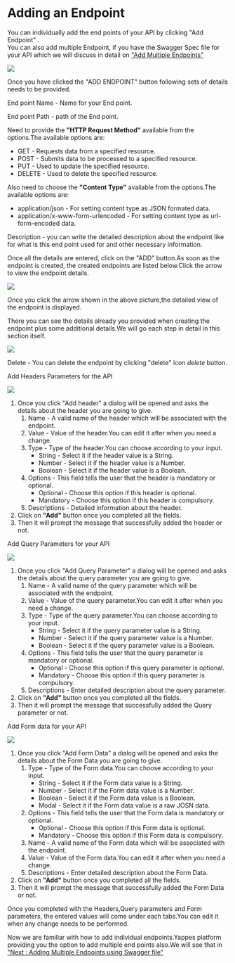 Adding an Endpoint
==================

You can individually add the end points of your API by clicking "Add
Endpoint" .  
You can also add multiple Endpoint, if you have the Swagger Spec file
for your API which we will discuss in detail on ["Add Multiple
Endpoints"](addmultiplendpoint_new)

![](../images/add_api/aa7_update.png)

Once you have clicked the "ADD ENDPOINT" button following sets of
details needs to be provided.

End point Name - Name for your End point.

End point Path - path of the End point.

Need to provide the **"HTTP Request Method"** available from the
options.The available options are:

-   GET - Requests data from a specified resource.
-   POST - Submits data to be processed to a specified resource.
-   PUT - Used to update the specified resource.
-   DELETE - Used to delete the specified resource.

Also need to choose the **"Content Type"** available from the
options.The available options are:

-   application/json - For setting content type as JSON formated data.
-   application/x-www-form-urlencoded - For setting content type as
    url-form-encoded data.

Description - you can write the detailed description about the endpoint
like for what is this end point used for and other necessary
information.

Once all the details are entered, click on the "ADD" button.As soon as
the endpoint is created, the created endpoints are listed below.Click
the arrow to view the endpoint details.

![](../images/add_api/viewendpoint_update.png)

Once you click the arrow shown in the above picture,the detailed view of
the endpoint is displayed.

There you can see the details already you provided when creating the
endpoint plus some additional details.We will go each step in detail in
this section itself.

![](../images/add_api/aa8_update.png)

Delete - You can delete the endpoint by clicking "delete" icon *delete*
button.

Add Headers Parameters for the API

![](../images/add_api/aa9_update.png)

1.  Once you click "Add header" a dialog will be opened and asks the
    details about the header you are going to give.
    1.  Name - A valid name of the header which will be associated with
        the endpoint.
    2.  Value - Value of the header.You can edit it after when you need
        a change.
    3.  Type - Type of the header.You can choose according to your
        input.
        -   String - Select it if the header value is a String.
        -   Number - Select it if the header value is a Number.
        -   Boolean - Select it if the header value is a Boolean.
    4.  Options - This field tells the user that the header is mandatory
        or optional.
        -   Optional - Choose this option if this header is optional.
        -   Mandatory - Choose this option if this header is compulsory.
    5.  Descriptions - Detailed information about the header.
2.  Click on **"Add"** button once you completed all the fields.
3.  Then it will prompt the message that successfully added the header
    or not.

Add Query Parameters for your API

![](../images/add_api/aa10_update.png)

1.  Once you click "Add Query Parameter" a dialog will be opened and
    asks the details about the query parameter you are going to give.
    1.  Name - A valid name of the query parameter which will be
        associated with the endpoint.
    2.  Value - Value of the query parameter.You can edit it after when
        you need a change.
    3.  Type - Type of the query parameter.You can choose according to
        your input.
        -   String - Select it if the query parameter value is a String.
        -   Number - Select it if the query parameter value is a Number.
        -   Boolean - Select it if the query parameter value is a
            Boolean.
    4.  Options - This field tells the user that the query parameter is
        mandatory or optional.
        -   Optional - Choose this option if this query parameter is
            optional.
        -   Mandatory - Choose this option if this query parameter is
            compulsory.
    5.  Descriptions - Enter detailed description about the query
        parameter.
2.  Click on **"Add"** button once you completed all the fields.
3.  Then it will prompt the message that successfully added the Query
    parameter or not.

Add Form data for your API

![](../images/add_api/aa11_update.png)

1.  Once you click "Add Form Data" a dialog will be opened and asks the
    details about the Form Data you are going to give.
    1.  Type - Type of the Form data.You can choose according to your
        input.
        -   String - Select it if the Form data value is a String.
        -   Number - Select it if the Form data value is a Number.
        -   Boolean - Select it if the Form data value is a Boolean.
        -   Modal - Select it if the Form data value is a raw JOSN data.
    2.  Options - This field tells the user that the Form data is
        mandatory or optional.
        -   Optional - Choose this option if this Form data is optional.
        -   Mandatory - Choose this option if this Form data is
            compulsory.
    3.  Name - A valid name of the Form data which will be associated
        with the endpoint.
    4.  Value - Value of the Form data.You can edit it after when you
        need a change.
    5.  Descriptions - Enter detailed description about the Form Data.
2.  Click on **"Add"** button once you completed all the fields.
3.  Then it will prompt the message that successfully added the Form
    Data or not.

Once you completed with the Headers,Query parameters and Form
parameters, the entered values will come under each tabs.You can edit it
when any change needs to be performed.

Now we are familiar with how to add individual endpoints.Yappes platform
providing you the option to add multiple end points also.We will see
that in ["Next : Adding Multiple Endpoints using Swagger
file"](addmultiplendpoint_new)
